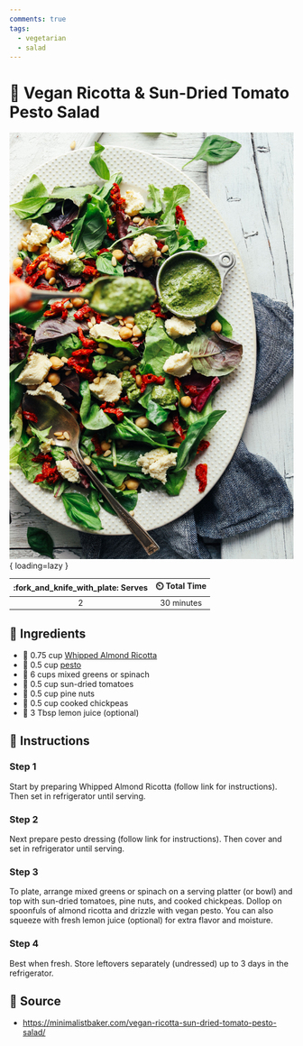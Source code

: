 ```yaml
---
comments: true
tags:
  - vegetarian
  - salad
---
```

# :green_salad: Vegan Ricotta & Sun-Dried Tomato Pesto Salad

![Vegan Ricotta & Sun-Dried Tomato Pesto Salad][3]{ loading=lazy }

| :fork_and_knife_with_plate: Serves | :timer_clock: Total Time |
|:----------------------------------:|:-----------------------: |
| 2 | 30 minutes |

## :salt: Ingredients

- :chestnut: 0.75 cup [Whipped Almond Ricotta][2]
- :herb: 0.5 cup [pesto][1]
- :leafy_green: 6 cups mixed greens or spinach
- :tomato: 0.5 cup sun-dried tomatoes
- :chestnut: 0.5 cup pine nuts
- :falafel: 0.5 cup cooked chickpeas
- :lemon: 3 Tbsp lemon juice (optional)

## :pencil: Instructions

### Step 1

Start by preparing Whipped Almond Ricotta (follow link for instructions). Then set in refrigerator until serving.

### Step 2

Next prepare pesto dressing (follow link for instructions). Then cover and set in refrigerator until serving.

### Step 3

To plate, arrange mixed greens or spinach on a serving platter (or bowl) and top with sun-dried tomatoes, pine nuts, and
cooked chickpeas. Dollop on spoonfuls of almond ricotta and drizzle with vegan pesto. You can also squeeze with fresh
lemon juice (optional) for extra flavor and moisture.

### Step 4

Best when fresh. Store leftovers separately (undressed) up to 3 days in the refrigerator.

## :link: Source

- <https://minimalistbaker.com/vegan-ricotta-sun-dried-tomato-pesto-salad/>

[1]: <../sauces-and-dressings/pesto/cook's-country-perfect-pesto.md>
[2]: <../sauces-and-dressings/whipped-almond-ricotta.md>
[3]: <../assets/images/vegan-ricotta-&-sun-dried-tomato-pesto-salad.jpg>
